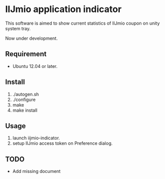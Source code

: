 IIJmio application indicator
============================

This software is aimed to show current statistics of IIJmio coupon on unity system tray.

Now under development.

Requirement
-----------

* Ubuntu 12.04 or later.

Install
-------

1) ./autogen.sh
2) ./configure
3) make
4) make install

Usage
-----

1) launch iijmio-indicator.
2) setup IIJmio access token on Preference dialog.

TODO
----

* Add missing document
